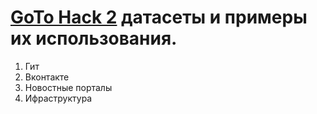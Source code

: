 # [GoTo Hack 2](http://goto.msk.ru/hackathon/) датасеты и примеры их использования.

1. Гит
2. Вконтакте
3. Новостные порталы
4. Ифраструктура
